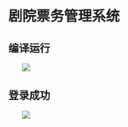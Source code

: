 
# 剧院票务管理系统

## 编译运行

&emsp;&emsp;![](http://on81dxgme.bkt.clouddn.com/ttms.png)

## 登录成功

&emsp;&emsp;![](http://on81dxgme.bkt.clouddn.com/ttms_main.png)
